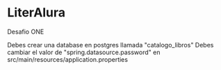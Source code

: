 # LiterAlura
Desafio ONE


Debes crear una database en postgres llamada "catalogo_libros"
Debes cambiar el valor de "spring.datasource.password" en src/main/resources/application.properties
